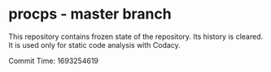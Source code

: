 # procps - master branch

This repository contains frozen state of the repository.
Its history is cleared. It is used only for static code
analysis with Codacy.

Commit Time: 1693254619